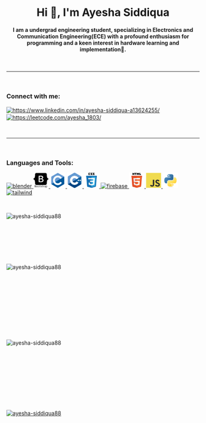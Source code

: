 <h1 align="center">Hi 👋, I'm Ayesha Siddiqua</h1>
<h4 align="center">I am a undergrad engineering student, specializing in Electronics and Communication Engineering(ECE) with a profound enthusiasm for programming and a keen interest in hardware learning and implementation🦿.</h4>
<br>
<hr>
<br>

<h3 align="left">Connect with me:</h3>

<p align="left">
<a href="https://linkedin.com/in/https://www.linkedin.com/in/ayesha-siddiqua-a13624255/" target="blank"><img align="center" src="https://raw.githubusercontent.com/rahuldkjain/github-profile-readme-generator/master/src/images/icons/Social/linked-in-alt.svg" alt="https://www.linkedin.com/in/ayesha-siddiqua-a13624255/" height="30" width="40" /></a>
<a href="https://www.leetcode.com/https://leetcode.com/ayesha_1803/" target="blank"><img align="center" src="https://raw.githubusercontent.com/rahuldkjain/github-profile-readme-generator/master/src/images/icons/Social/leet-code.svg" alt="https://leetcode.com/ayesha_1803/" height="30" width="40" /></a>
</p>
<br>
<hr>
<br>
<h3 align="left">Languages and Tools:</h3>
<p align="left"> <a href="https://www.blender.org/" target="_blank" rel="noreferrer"> <img src="https://download.blender.org/branding/community/blender_community_badge_white.svg" alt="blender" width="40" height="40"/> </a> <a href="https://getbootstrap.com" target="_blank" rel="noreferrer"> <img src="https://raw.githubusercontent.com/devicons/devicon/master/icons/bootstrap/bootstrap-plain-wordmark.svg" alt="bootstrap" width="40" height="40"/> </a> <a href="https://www.cprogramming.com/" target="_blank" rel="noreferrer"> <img src="https://raw.githubusercontent.com/devicons/devicon/master/icons/c/c-original.svg" alt="c" width="40" height="40"/> </a> <a href="https://www.w3schools.com/cpp/" target="_blank" rel="noreferrer"> <img src="https://raw.githubusercontent.com/devicons/devicon/master/icons/cplusplus/cplusplus-original.svg" alt="cplusplus" width="40" height="40"/> </a> <a href="https://www.w3schools.com/css/" target="_blank" rel="noreferrer"> <img src="https://raw.githubusercontent.com/devicons/devicon/master/icons/css3/css3-original-wordmark.svg" alt="css3" width="40" height="40"/> </a> <a href="https://firebase.google.com/" target="_blank" rel="noreferrer"> <img src="https://www.vectorlogo.zone/logos/firebase/firebase-icon.svg" alt="firebase" width="40" height="40"/> </a> <a href="https://www.w3.org/html/" target="_blank" rel="noreferrer"> <img src="https://raw.githubusercontent.com/devicons/devicon/master/icons/html5/html5-original-wordmark.svg" alt="html5" width="40" height="40"/> </a> <a href="https://developer.mozilla.org/en-US/docs/Web/JavaScript" target="_blank" rel="noreferrer"> <img src="https://raw.githubusercontent.com/devicons/devicon/master/icons/javascript/javascript-original.svg" alt="javascript" width="40" height="40"/> </a> <a href="https://www.python.org" target="_blank" rel="noreferrer"> <img src="https://raw.githubusercontent.com/devicons/devicon/master/icons/python/python-original.svg" alt="python" width="40" height="40"/> </a> <a href="https://tailwindcss.com/" target="_blank" rel="noreferrer"> <img src="https://www.vectorlogo.zone/logos/tailwindcss/tailwindcss-icon.svg" alt="tailwind" width="40" height="40"/> </a> </p>

<br>


<p><img align="left" src="https://github-readme-stats.vercel.app/api/top-langs?username=ayesha-siddiqua88&show_icons=true&locale=en&layout=compact" alt="ayesha-siddiqua88" /></p>

<br><br><br><br><br><br><br>

<p>&nbsp;<img align="left" src="https://github-readme-stats.vercel.app/api?username=ayesha-siddiqua88&show_icons=true&locale=en" alt="ayesha-siddiqua88" /></p>

<br><br><br><br><br><br><br><br><br>
<p><img align="left" src="https://github-readme-streak-stats.herokuapp.com/?user=ayesha-siddiqua88&" alt="ayesha-siddiqua88" /></p>

<br><br><br><br><br><br><br><br><br><br>
<p align="left"> <a href="https://github.com/ryo-ma/github-profile-trophy"><img src="https://github-profile-trophy.vercel.app/?username=ayesha-siddiqua88" alt="ayesha-siddiqua88" /></a> </p>
